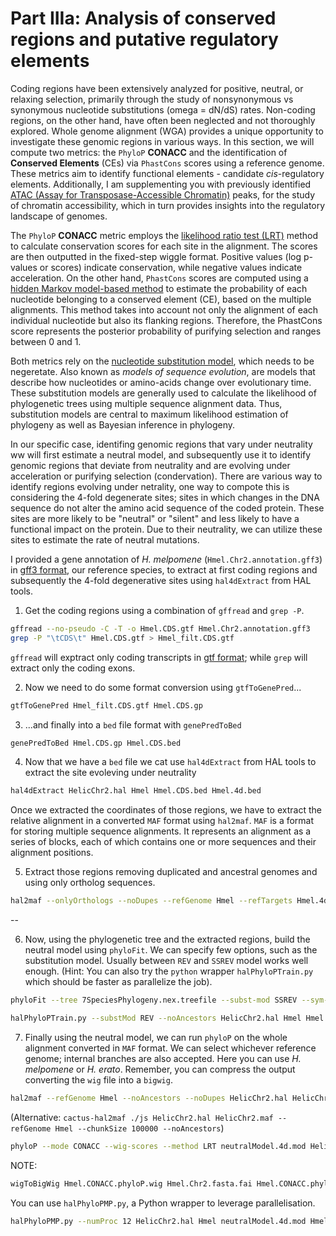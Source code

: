 # Part IIIa: Analysis of conserved regions and putative regulatory elements
Coding regions have been extensively analyzed for positive, neutral, or relaxing selection, primarily through the study of nonsynonymous vs synonymous nucleotide substitutions (omega = dN/dS) rates.
Non-coding regions, on the other hand, have often been neglected and not thoroughly explored. Whole genome alignment (WGA) provides a unique opportunity to investigate these genomic regions in various ways.
In this section, we will compute two metrics: the `PhyloP` **CONACC** and the identification of **Conserved Elements** (CEs) via `PhastCons` scores using a reference genome.
These metrics aim to identify functional elements - candidate *cis*-regulatory elements. Additionally, I am supplementing you with previously identified [ATAC (Assay for Transposase-Accessible Chromatin)](https://www.nature.com/articles/s41596-022-00692-9) peaks, for the study of chromatin accessibility, which in turn provides insights into the regulatory landscape of genomes.

The `PhyloP` **CONACC** metric employs the [likelihood ratio test (LRT)](https://en.wikipedia.org/wiki/Likelihood-ratio_test#:~:text=In%20statistics%2C%20the%20likelihood%2Dratio,the%20ratio%20of%20their%20likelihoods.) method to calculate conservation scores for each site in the alignment. The scores are then outputted in the fixed-step wiggle format. Positive values (log p-values or scores) indicate conservation, while negative values indicate acceleration.
On the other hand, `PhastCons` scores are computed using a [hidden Markov model-based method](https://en.wikipedia.org/wiki/Hidden_Markov_model) to estimate the probability of each nucleotide belonging to a conserved element (CE), based on the multiple alignments. This method takes into account not only the alignment of each individual nucleotide but also its flanking regions. Therefore, the PhastCons score represents the posterior probability of purifying selection and ranges between 0 and 1.

Both metrics rely on the [nucleotide substitution model](https://en.wikipedia.org/wiki/Substitution_model), which needs to be negeretate. Also known as *models of sequence evolution*, are models that describe how nucleotides or amino-acids change over evolutionary time.
These substitution models are generally used to calculate the likelihood of phylogenetic trees using multiple sequence alignment data. Thus, substitution models are central to maximum likelihood estimation of phylogeny as well as Bayesian inference in phylogeny.

In our specific case, identifing genomic regions that vary under neutrality ww will first estimate a neutral model, and subsequently use it to identify genomic regions that deviate from neutrality and are evolving under acceleration or purifying selection (condervation).
There are various way to identify regions evolving under netrality, one way to compote this is considering the 4-fold degenerate sites; sites in which changes in the DNA sequence do not alter the amino acid sequence of the coded protein. These sites are more likely to be "neutral" or "silent" and less likely to have a functional impact on the protein.
Due to their neutrality, we can utilize these sites to estimate the rate of neutral mutations.

I provided a gene annotation of *H. melpomene* (`Hmel.Chr2.annotation.gff3`) in [gff3 format](https://www.ensembl.org/info/website/upload/gff3.html), our reference species, to extract at first coding regions and subsequently the 4-fold degenerative sites using `hal4dExtract` from HAL tools.

1. Get the coding regions using a combination of `gffread` and `grep -P`.
```bash
gffread --no-pseudo -C -T -o Hmel.CDS.gtf Hmel.Chr2.annotation.gff3
grep -P "\tCDS\t" Hmel.CDS.gtf > Hmel_filt.CDS.gtf
```

`gffread` will exptract only coding transcripts in [gtf format](https://www.ensembl.org/info/website/upload/gff.html); while `grep` will extract only the coding exons.

2. Now we need to do some format conversion using `gtfToGenePred`...
```bash
gtfToGenePred Hmel_filt.CDS.gtf Hmel.CDS.gp
```

3. ...and finally into a `bed` file format with `genePredToBed`
```bash
genePredToBed Hmel.CDS.gp Hmel.CDS.bed
```

4. Now that we have a `bed` file we cat use `hal4dExtract` from HAL tools to extract the site evoleving under neutrality
```bash
hal4dExtract HelicChr2.hal Hmel Hmel.CDS.bed Hmel.4d.bed
```

Once we extracted the coordinates of those regions, we have to extract the relative alignment in a converted `MAF` format using `hal2maf`. `MAF` is a format for storing multiple sequence alignments.
It represents an alignment as a series of blocks, each of which contains one or more sequences and their alignment positions.

5. Extract those regions removing duplicated and ancestral genomes and using only ortholog sequences.
```bash
hal2maf --onlyOrthologs --noDupes --refGenome Hmel --refTargets Hmel.4d.bed HelicChr2.hal HelicChr2.4d.maf
```
--

6. Now, using the phylogenetic tree and the extracted regions, build the neutral model using `phyloFit`. We can specify few options, such as the substitution model. Usually between `REV` and `SSREV` model works well enough.
(Hint: You can also try the `python` wrapper `halPhyloPTrain.py` which should be faster as parallelize the job).
```bash
phyloFit --tree 7SpeciesPhylogeny.nex.treefile --subst-mod SSREV --sym-freqs --out-root neutralModel.4d HelicChr2.4d.maf
```

```bash
halPhyloPTrain.py --substMod REV --noAncestors HelicChr2.hal Hmel Hmel.4d.bed neutralModel.mod --numProc 10
```


7. Finally using the neutral model, we can run `phyloP` on the whole alignment converted in `MAF` format. We can select whichever reference genome; internal branches are also accepted. Here you can use *H. melpomene* or *H. erato*.
Remember, you can compress the output converting the `wig` file into a `bigwig`.
```bash
hal2maf --refGenome Hmel --noAncestors --noDupes HelicChr2.hal HelicChr2.maf
```

(Alternative: `cactus-hal2maf ./js HelicChr2.hal HelicChr2.maf --refGenome Hmel --chunkSize 100000 --noAncestors`)

```bash
phyloP --mode CONACC --wig-scores --method LRT neutralModel.4d.mod HelicChr2.maf | sed 's/HelicChr2/Hmel202001o/' > Hmel.CONACC.phyloP.wig
```

NOTE: 

```bash
wigToBigWig Hmel.CONACC.phyloP.wig Hmel.Chr2.fasta.fai Hmel.CONACC.phyloP.bw
```

You can use `halPhyloPMP.py`, a Python wrapper to leverage parallelisation.
```bash
halPhyloPMP.py --numProc 12 HelicChr2.hal Hmel neutralModel.4d.mod Hmel.phyloP.wig
```







